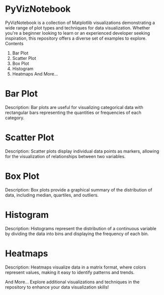 # PyVizNotebook

PyVizNotebook is a collection of Matplotlib visualizations demonstrating a wide range of plot types and techniques for data visualization. Whether you're a beginner looking to learn or an experienced developer seeking inspiration, this repository offers a diverse set of examples to explore.
Contents
1. Bar Plot
2. Scatter Plot
3. Box Plot
4. Histogram
5. Heatmaps
And More...

# Bar Plot

Description: Bar plots are useful for visualizing categorical data with rectangular bars representing the quantities or frequencies of each category.

# Scatter Plot

Description: Scatter plots display individual data points as markers, allowing for the visualization of relationships between two variables.

# Box Plot

Description: Box plots provide a graphical summary of the distribution of data, including median, quartiles, and outliers.

# Histogram

Description: Histograms represent the distribution of a continuous variable by dividing the data into bins and displaying the frequency of each bin.

# Heatmaps

Description: Heatmaps visualize data in a matrix format, where colors represent values, making it easy to identify patterns and trends.

And More...
Explore additional visualizations and techniques in the repository to enhance your data visualization skills!
